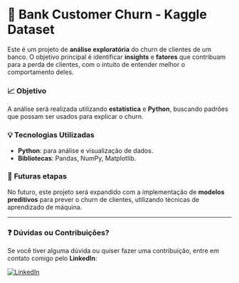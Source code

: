 # :bank: **Bank Customer Churn - Kaggle Dataset**

Este é um projeto de **análise exploratória** do churn de clientes de um banco. O objetivo principal é identificar **insights** e **fatores** que contribuam para a perda de clientes, com o intuito de entender melhor o comportamento deles.

### :chart_with_upwards_trend: **Objetivo**
A análise será realizada utilizando **estatística** e **Python**, buscando padrões que possam ser usados para explicar o churn.

### :bulb: **Tecnologias Utilizadas**
- **Python**: para análise e visualização de dados.
- **Bibliotecas**: Pandas, NumPy, Matplotlib.

### :thought_balloon: **Futuras etapas**
No futuro, este projeto será expandido com a implementação de **modelos preditivos** para prever o churn de clientes, utilizando técnicas de aprendizado de máquina.

---

### :question: **Dúvidas ou Contribuições?**
Se você tiver alguma dúvida ou quiser fazer uma contribuição, entre em contato comigo pelo **LinkedIn**:
  
[![LinkedIn](https://img.shields.io/badge/LinkedIn-0A66C2?style=flat&logo=linkedin&logoColor=white)](https://www.linkedin.com/in/lucas-a-sanches/)